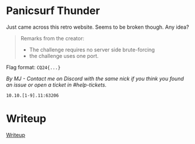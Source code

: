 # Panicsurf Thunder

Just came across this retro website. Seems to be broken though. Any idea?

> Remarks from the creator:
> * The challenge requires no server side brute-forcing
> * the challenge uses one port.

Flag format: `CQ24{...}`

*By MJ - Contact me on Discord with the same nick if you think you found an issue or open a ticket in #help-tickets.*

`10.10.[1-9].11:63206`

# Writeup

[Writeup](WRITEUP.md)
